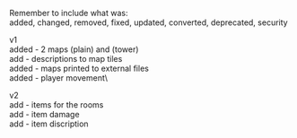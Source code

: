 Remember to include what was:\
added, changed, removed, fixed, updated, converted, deprecated, security

v1\
added - 2 maps (plain) and (tower)\
add - descriptions to map tiles\
added - maps printed to external files\
added - player movement\


v2\
add - items for the rooms\
add - item damage\
add - item discription


